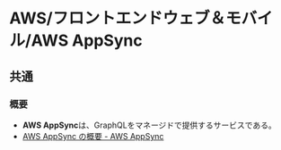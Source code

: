 # AWS/フロントエンドウェブ＆モバイル/AWS AppSync

## 共通

### 概要

- **AWS AppSync**は、GraphQLをマネージドで提供するサービスである。
- [AWS AppSync の概要 - AWS AppSync](https://docs.aws.amazon.com/ja_jp/appsync/latest/devguide/what-is-appsync.html)
